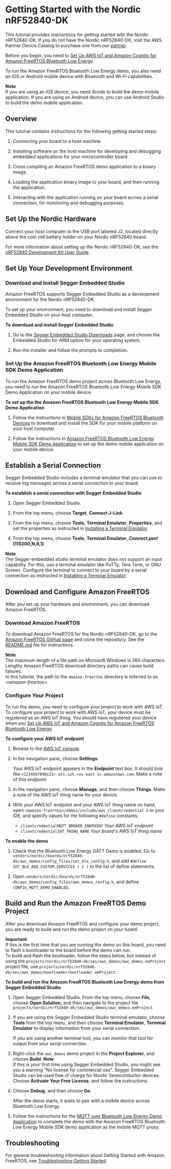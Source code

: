 # Getting Started with the Nordic nRF52840\-DK<a name="getting_started_nordic"></a>

This tutorial provides instructions for getting started with the Nordic nRF52840\-DK\. If you do not have the Nordic nRF52840\-DK, visit the AWS Partner Device Catalog to purchase one from our [partner](https://devices.amazonaws.com/detail/a3G0L00000AANtrUAH/nRF52840-Development-Kit)\.

Before you begin, you need to [Set Up AWS IoT and Amazon Cognito for Amazon FreeRTOS Bluetooth Low Energy](ble-demo.md#set-up-ble-demo-aws)\.

To run the Amazon FreeRTOS Bluetooth Low Energy demo, you also need an iOS or Android mobile device with Bluetooth and Wi\-Fi capabilities\.

**Note**  
If you are using an iOS device, you need Xcode to build the demo mobile application\. If you are using an Android device, you can use Android Studio to build the demo mobile application\.

## Overview<a name="w12aab7c25c29c11"></a>

This tutorial contains instructions for the following getting started steps:

1. Connecting your board to a host machine\.

1. Installing software on the host machine for developing and debugging embedded applications for your microcontroller board\.

1. Cross compiling an Amazon FreeRTOS demo application to a binary image\.

1. Loading the application binary image to your board, and then running the application\.

1. Interacting with the application running on your board across a serial connection, for monitoring and debugging purposes\.

## Set Up the Nordic Hardware<a name="nordic-setup-hardware"></a>

Connect your host computer to the USB port labeled J2, located directly above the coin cell battery holder on your Nordic nRF52840 board\.

For more information about setting up the Nordic nRF52840\-DK, see the [nRF52840 Development Kit User Guide](http://infocenter.nordicsemi.com/pdf/nRF52840_DK_User_Guide_v1.2.pdf)\.

## Set Up Your Development Environment<a name="nordic-setup-env"></a>

### Download and Install Segger Embedded Studio<a name="install-embedded-studio"></a>

Amazon FreeRTOS supports Segger Embedded Studio as a development environment for the Nordic nRF52840\-DK\.

To set up your environment, you need to download and install Segger Embedded Studio on your host computer\.

**To download and install Segger Embedded Studio**

1. Go to the [Segger Embedded Studio Downloads](https://www.segger.com/downloads/embedded-studio/) page, and choose the Embedded Studio for ARM option for your operating system\.

1. Run the installer and follow the prompts to completion\.

### Set Up the Amazon FreeRTOS Bluetooth Low Energy Mobile SDK Demo Application<a name="install-mobile-sdks"></a>

To run the Amazon FreeRTOS demo project across Bluetooth Low Energy, you need to run the Amazon FreeRTOS Bluetooth Low Energy Mobile SDK Demo Application on your mobile device\.

**To set up the the Amazon FreeRTOS Bluetooth Low Energy Mobile SDK Demo Application**

1. Follow the instructions in [Mobile SDKs for Amazon FreeRTOS Bluetooth Devices](freertos-ble-mobile.md) to download and install the SDK for your mobile platform on your host computer\.

1. Follow the instructions in [Amazon FreeRTOS Bluetooth Low Energy Mobile SDK Demo Application](ble-demo.md#ble-sdk-app) to set up the demo mobile application on your mobile device\.

## Establish a Serial Connection<a name="nordic-serial-connection"></a>

Segger Embedded Studio includes a terminal emulator that you can use to receive log messages across a serial connection to your board\.

**To establish a serial connection with Segger Embedded Studio**

1. Open Segger Embedded Studio\.

1. From the top menu, choose **Target**, **Connect J\-Link**\.

1. From the top menu, choose **Tools**, **Terminal Emulator**, **Properties**, and set the properties as instructed in [Installing a Terminal Emulator](uart-term.md)\.

1. From the top menu, choose **Tools**, **Terminal Emulator**, **Connect *port* \(115200,N,8,1\)**\.

**Note**  
The Segger embedded studio terminal emulator does not support an input capability\. For this, use a terminal emulator like PuTTy, Tera Term, or GNU Screen\. Configure the terminal to connect to your board by a serial connection as instructed in [Installing a Terminal Emulator](uart-term.md)\.

## Download and Configure Amazon FreeRTOS<a name="nordic-download-and-configure"></a>

After you set up your hardware and environment, you can download Amazon FreeRTOS\.

### Download Amazon FreeRTOS<a name="nordic-download"></a>

To download Amazon FreeRTOS for the Nordic nRF52840\-DK, go to the [Amazon FreeRTOS GitHub page](https://github.com/aws/amazon-freertos) and clone the repository\. See the [ README\.md](https://github.com/aws/amazon-freertos/blob/master/README.md) file for instructions\. 

**Note**  
The maximum length of a file path on Microsoft Windows is 260 characters\. Lengthy Amazon FreeRTOS download directory paths can cause build failures\.  
In this tutorial, the path to the `amazon-freertos` directory is referred to as *<amazon\-freertos>*\.

### Configure Your Project<a name="nordic-freertos-config-project"></a>

To run the demo, you need to configure your project to work with AWS IoT\. To configure your project to work with AWS IoT, your device must be registered as an AWS IoT thing\. You should have registered your device when you [Set Up AWS IoT and Amazon Cognito for Amazon FreeRTOS Bluetooth Low Energy](ble-demo.md#set-up-ble-demo-aws)\.

**To configure your AWS IoT endpoint**

1. Browse to the [AWS IoT console](https://console.aws.amazon.com/iotv2/)\.

1. In the navigation pane, choose **Settings**\.

   Your AWS IoT endpoint appears in the **Endpoint** text box\. It should look like `<1234567890123>-ats.iot.<us-east-1>.amazonaws.com`\. Make a note of this endpoint\.

1. In the navigation pane, choose **Manage**, and then choose **Things**\. Make a note of the AWS IoT thing name for your device\. 

1. With your AWS IoT endpoint and your AWS IoT thing name on hand, open `<amazon-freertos>/demos/include/aws_clientcredential.h` in your IDE, and specify values for the following `#define` constants:
   + `clientcredentialMQTT_BROKER_ENDPOINT` *Your AWS IoT endpoint*
   + `clientcredentialIOT_THING_NAME` *Your board's AWS IoT thing name*

**To enable the demo**

1. Check that the Bluetooth Low Energy GATT Demo is enabled\. Go to `vendors/nordic/boards/nrf52840-dk/aws_demos/config_files/iot_ble_config.h`, and add `#define IOT_BLE_ADD_CUSTOM_SERVICES ( 1 )` to the list of define statements\.

1. Open `vendors/nordic/boards/nrf52840-dk/aws_demos/config_files/aws_demos_config.h`, and define `CONFIG_MQTT_DEMO_ENABLED`\.

## Build and Run the Amazon FreeRTOS Demo Project<a name="nordic-build-and-run-example"></a>

After you download Amazon FreeRTOS and configure your demo project, you are ready to build and run the demo project on your board\.

**Important**  
If this is the first time that you are running the demo on this board, you need to flash a bootloader to the board before the demo can run\.  
To build and flash the bootloader, follow the steps below, but instead of using the `projects/nordic/nrf52840-dk/ses/aws_demos/aws_demos.emProject` project file, use `projects/nordic/nrf52840-dk/ses/aws_demos/bootloader/bootloader.emProject`\.

**To build and run the Amazon FreeRTOS Bluetooth Low Energy demo from Segger Embedded Studio**

1. Open Segger Embedded Studio\. From the top menu, choose **File**, choose **Open Solution**, and then navigate to the project file `projects/nordic/nrf52840-dk/ses/aws_demos/aws_demos.emProject`

1. If you are using the Segger Embedded Studio terminal emulator, choose **Tools** from the top menu, and then choose **Terminal Emulator**, **Terminal Emulator** to display information from your serial connection\.

   If you are using another terminal tool, you can monitor that tool for output from your serial connection\.

1. Right\-click the `aws_demos` demo project in the **Project Explorer**, and choose **Build**\.
**Note**  
If this is your first time using Segger Embedded Studio, you might see you a warning "No license for commercial use"\. Segger Embedded Studio can be used free of charge for Nordic Semiconductor devices\. Choose **Activate Your Free License**, and follow the instructions\.

1. Choose **Debug**, and then choose **Go**\.

   After the demo starts, it waits to pair with a mobile device across Bluetooth Low Energy\.

1. Follow the instructions for the [MQTT over Bluetooth Low Energy Demo Application](https://docs.aws.amazon.com/freertos/latest/userguide/ble-demo.html#ble-demo-mqtt) to complete the demo with the Amazon FreeRTOS Bluetooth Low Energy Mobile SDK demo application as the mobile MQTT proxy\.

## Troubleshooting<a name="nordic-troubleshooting"></a>

For general troubleshooting information about Getting Started with Amazon FreeRTOS, see [Troubleshooting Getting Started](gsg-troubleshooting.md)\.